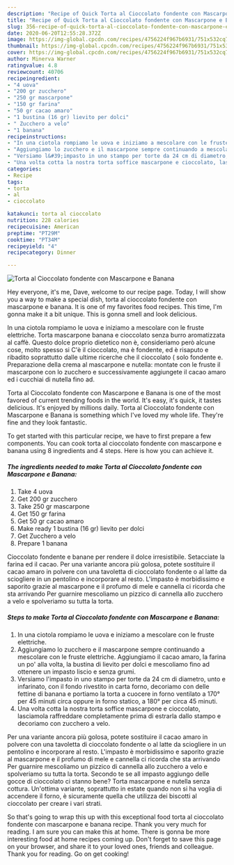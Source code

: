 ```yaml
---
description: "Recipe of Quick Torta al Cioccolato fondente con Mascarpone e Banana"
title: "Recipe of Quick Torta al Cioccolato fondente con Mascarpone e Banana"
slug: 356-recipe-of-quick-torta-al-cioccolato-fondente-con-mascarpone-e-banana
date: 2020-06-20T12:55:28.372Z
image: https://img-global.cpcdn.com/recipes/4756224f967b6931/751x532cq70/torta-al-cioccolato-fondente-con-mascarpone-e-banana-recipe-main-photo.jpg
thumbnail: https://img-global.cpcdn.com/recipes/4756224f967b6931/751x532cq70/torta-al-cioccolato-fondente-con-mascarpone-e-banana-recipe-main-photo.jpg
cover: https://img-global.cpcdn.com/recipes/4756224f967b6931/751x532cq70/torta-al-cioccolato-fondente-con-mascarpone-e-banana-recipe-main-photo.jpg
author: Minerva Warner
ratingvalue: 4.8
reviewcount: 40706
recipeingredient:
- "4 uova"
- "200 gr zucchero"
- "250 gr mascarpone"
- "150 gr farina"
- "50 gr cacao amaro"
- "1 bustina (16 gr) lievito per dolci"
- " Zucchero a velo"
- "1 banana"
recipeinstructions:
- "In una ciotola rompiamo le uova e iniziamo a mescolare con le fruste elettriche."
- "Aggiungiamo lo zucchero e il mascarpone sempre continuando a mescolare con le fruste elettriche. Aggiungiamo il cacao amaro, la farina un po&#39; alla volta, la bustina di lievito per dolci e mescoliamo fino ad ottenere un impasto liscio e senza grumi."
- "Versiamo l&#39;impasto in uno stampo per torte da 24 cm di diametro, unto e infarinato, con il fondo rivestito in carta forno, decoriamo con delle fettine di banana e portiamo la torta a cuocere in forno ventilato a 170° per 45 minuti circa oppure in forno statico, a 180° per circa 45 minuti."
- "Una volta cotta la nostra torta soffice mascarpone e cioccolato, lasciamola raffreddare completamente prima di estrarla dallo stampo e decoriamo con zucchero a velo."
categories:
- Recipe
tags:
- torta
- al
- cioccolato

katakunci: torta al cioccolato 
nutrition: 228 calories
recipecuisine: American
preptime: "PT29M"
cooktime: "PT34M"
recipeyield: "4"
recipecategory: Dinner

---
```



![Torta al Cioccolato fondente con Mascarpone e Banana](https://img-global.cpcdn.com/recipes/4756224f967b6931/751x532cq70/torta-al-cioccolato-fondente-con-mascarpone-e-banana-recipe-main-photo.jpg)

Hey everyone, it's me, Dave, welcome to our recipe page. Today, I will show you a way to make a special dish, torta al cioccolato fondente con mascarpone e banana. It is one of my favorites food recipes. This time, I'm gonna make it a bit unique. This is gonna smell and look delicious.

In una ciotola rompiamo le uova e iniziamo a mescolare con le fruste elettriche. Torta mascarpone banana e cioccolato senza burro aromatizzata al caffè. Questo dolce proprio dietetico non è, consideriamo però alcune cose, molto spesso si C&#39;è il cioccolato, ma è fondente, ed è risaputo e ribadito soprattutto dalle ultime ricerche che il cioccolato ( solo fondente e. Preparazione della crema al mascarpone e nutella: montate con le fruste il mascarpone con lo zucchero e successivamente aggiungete il cacao amaro ed i cucchiai di nutella fino ad.

Torta al Cioccolato fondente con Mascarpone e Banana is one of the most favored of current trending foods in the world. It's easy, it's quick, it tastes delicious. It's enjoyed by millions daily. Torta al Cioccolato fondente con Mascarpone e Banana is something which I've loved my whole life. They're fine and they look fantastic.


To get started with this particular recipe, we have to first prepare a few components. You can cook torta al cioccolato fondente con mascarpone e banana using 8 ingredients and 4 steps. Here is how you can achieve it.

<!--inarticleads1-->

##### The ingredients needed to make Torta al Cioccolato fondente con Mascarpone e Banana:

1. Take 4 uova
1. Get 200 gr zucchero
1. Take 250 gr mascarpone
1. Get 150 gr farina
1. Get 50 gr cacao amaro
1. Make ready 1 bustina (16 gr) lievito per dolci
1. Get  Zucchero a velo
1. Prepare 1 banana


Cioccolato fondente e banane per rendere il dolce irresistibile. Setacciate la farina ed il cacao. Per una variante ancora più golosa, potete sostituire il cacao amaro in polvere con una tavoletta di cioccolato fondente o al latte da sciogliere in un pentolino e incorporare al resto. L&#39;impasto è morbidissimo e saporito grazie al mascarpone e il profumo di mele e cannella ci ricorda che sta arrivando Per guarnire mescoliamo un pizzico di cannella allo zucchero a velo e spolveriamo su tutta la torta. 

<!--inarticleads2-->

##### Steps to make Torta al Cioccolato fondente con Mascarpone e Banana:

1. In una ciotola rompiamo le uova e iniziamo a mescolare con le fruste elettriche.
1. Aggiungiamo lo zucchero e il mascarpone sempre continuando a mescolare con le fruste elettriche. Aggiungiamo il cacao amaro, la farina un po&#39; alla volta, la bustina di lievito per dolci e mescoliamo fino ad ottenere un impasto liscio e senza grumi.
1. Versiamo l&#39;impasto in uno stampo per torte da 24 cm di diametro, unto e infarinato, con il fondo rivestito in carta forno, decoriamo con delle fettine di banana e portiamo la torta a cuocere in forno ventilato a 170° per 45 minuti circa oppure in forno statico, a 180° per circa 45 minuti.
1. Una volta cotta la nostra torta soffice mascarpone e cioccolato, lasciamola raffreddare completamente prima di estrarla dallo stampo e decoriamo con zucchero a velo.


Per una variante ancora più golosa, potete sostituire il cacao amaro in polvere con una tavoletta di cioccolato fondente o al latte da sciogliere in un pentolino e incorporare al resto. L&#39;impasto è morbidissimo e saporito grazie al mascarpone e il profumo di mele e cannella ci ricorda che sta arrivando Per guarnire mescoliamo un pizzico di cannella allo zucchero a velo e spolveriamo su tutta la torta. Secondo te se all impasto aggiungo delle gocce di cioccolato ci stanno bene? Torta mascarpone e nutella senza cottura. Un&#39;ottima variante, soprattutto in estate quando non si ha voglia di accendere il forno, è sicuramente quella che utilizza dei biscotti al cioccolato per creare i vari strati. 

So that's going to wrap this up with this exceptional food torta al cioccolato fondente con mascarpone e banana recipe. Thank you very much for reading. I am sure you can make this at home. There is gonna be more interesting food at home recipes coming up. Don't forget to save this page on your browser, and share it to your loved ones, friends and colleague. Thank you for reading. Go on get cooking!
